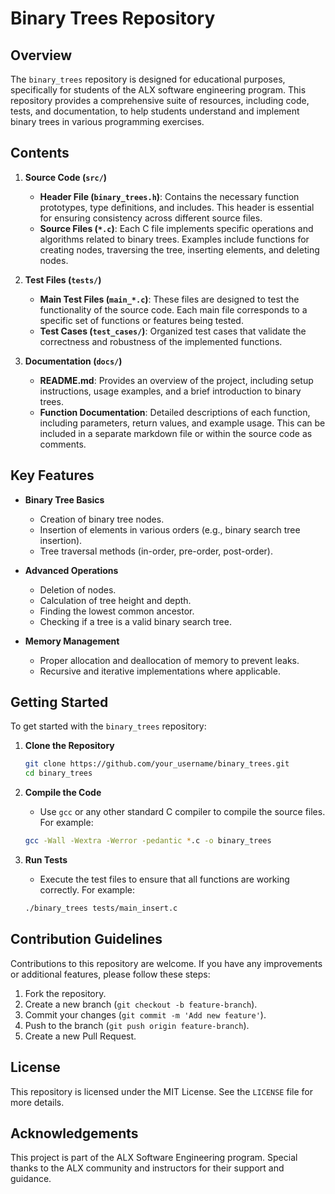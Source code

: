 # Binary Trees Repository

## Overview

The `binary_trees` repository is designed for educational purposes, specifically for students of the ALX software engineering program. This repository provides a comprehensive suite of resources, including code, tests, and documentation, to help students understand and implement binary trees in various programming exercises.

## Contents

1. **Source Code (`src/`)**
    - **Header File (`binary_trees.h`)**: Contains the necessary function prototypes, type definitions, and includes. This header is essential for ensuring consistency across different source files.
    - **Source Files (`*.c`)**: Each C file implements specific operations and algorithms related to binary trees. Examples include functions for creating nodes, traversing the tree, inserting elements, and deleting nodes.

2. **Test Files (`tests/`)**
    - **Main Test Files (`main_*.c`)**: These files are designed to test the functionality of the source code. Each main file corresponds to a specific set of functions or features being tested.
    - **Test Cases (`test_cases/`)**: Organized test cases that validate the correctness and robustness of the implemented functions.

3. **Documentation (`docs/`)**
    - **README.md**: Provides an overview of the project, including setup instructions, usage examples, and a brief introduction to binary trees.
    - **Function Documentation**: Detailed descriptions of each function, including parameters, return values, and example usage. This can be included in a separate markdown file or within the source code as comments.

## Key Features

- **Binary Tree Basics**
    - Creation of binary tree nodes.
    - Insertion of elements in various orders (e.g., binary search tree insertion).
    - Tree traversal methods (in-order, pre-order, post-order).

- **Advanced Operations**
    - Deletion of nodes.
    - Calculation of tree height and depth.
    - Finding the lowest common ancestor.
    - Checking if a tree is a valid binary search tree.

- **Memory Management**
    - Proper allocation and deallocation of memory to prevent leaks.
    - Recursive and iterative implementations where applicable.

## Getting Started

To get started with the `binary_trees` repository:

1. **Clone the Repository**
    ```sh
    git clone https://github.com/your_username/binary_trees.git
    cd binary_trees
    ```

2. **Compile the Code**
    - Use `gcc` or any other standard C compiler to compile the source files. For example:
    ```sh
    gcc -Wall -Wextra -Werror -pedantic *.c -o binary_trees
    ```

3. **Run Tests**
    - Execute the test files to ensure that all functions are working correctly. For example:
    ```sh
    ./binary_trees tests/main_insert.c
    ```

## Contribution Guidelines

Contributions to this repository are welcome. If you have any improvements or additional features, please follow these steps:

1. Fork the repository.
2. Create a new branch (`git checkout -b feature-branch`).
3. Commit your changes (`git commit -m 'Add new feature'`).
4. Push to the branch (`git push origin feature-branch`).
5. Create a new Pull Request.

## License

This repository is licensed under the MIT License. See the `LICENSE` file for more details.

## Acknowledgements

This project is part of the ALX Software Engineering program. Special thanks to the ALX community and instructors for their support and guidance.

